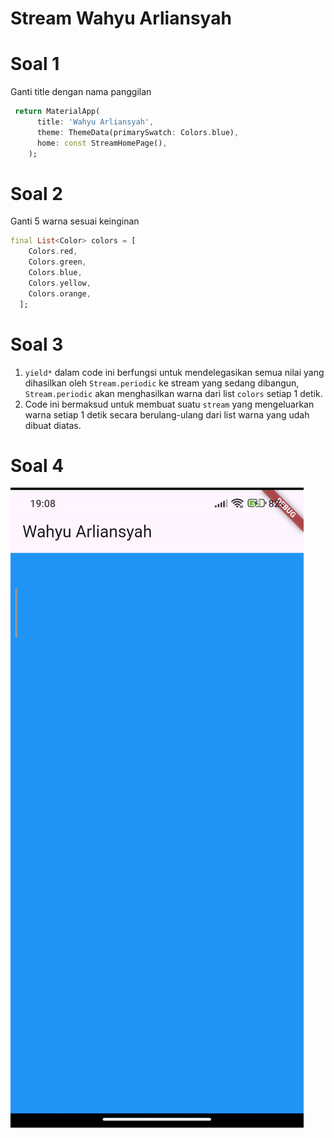 # Stream Wahyu Arliansyah

# Soal 1

Ganti title dengan nama panggilan

```Dart
 return MaterialApp(
      title: 'Wahyu Arliansyah',
      theme: ThemeData(primarySwatch: Colors.blue),
      home: const StreamHomePage(),
    );
```

# Soal 2

Ganti 5 warna sesuai keinginan

```Dart
final List<Color> colors = [
    Colors.red,
    Colors.green,
    Colors.blue,
    Colors.yellow,
    Colors.orange,
  ];
```

# Soal 3

1. `yield*` dalam code ini berfungsi untuk mendelegasikan semua nilai yang dihasilkan oleh `Stream.periodic` ke stream yang sedang dibangun, `Stream.periodic` akan menghasilkan warna dari list `colors` setiap 1 detik.
2. Code ini bermaksud untuk membuat suatu `stream` yang mengeluarkan warna setiap 1 detik secara berulang-ulang dari list warna yang udah dibuat diatas.

# Soal 4

![Soal3](images/gif1.gif)

